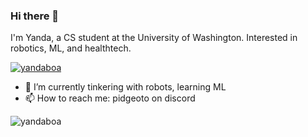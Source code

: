 ### Hi there 👋

I'm Yanda, a CS student at the University of Washington. Interested in robotics, ML, and healthtech.

<p align="left"> <a href="https://github.com/yandaboa"><img src="https://github-profile-trophy.vercel.app/?username=yandaboa&theme=juicyfresh" alt="yandaboa" /></a> </p>

- 🔭 I’m currently tinkering with robots, learning ML
- 📫 How to reach me: pidgeoto on discord

<p><img align="center" src="https://github-readme-streak-stats.herokuapp.com/?user=yandaboa&theme=dark" alt="yandaboa" /></p>

<!--
**yandaboa/yandaboa** is a ✨ _special_ ✨ repository because its `README.md` (this file) appears on your GitHub profile.

Here are some ideas to get you started:

- 🔭 I’m currently working on ...
- 🌱 I’m currently learning ...
- 👯 I’m looking to collaborate on ...
- 🤔 I’m looking for help with ...
- 💬 Ask me about ...
- 📫 How to reach me: ...
- 😄 Pronouns: ...
- ⚡ Fun fact: ...
-->
